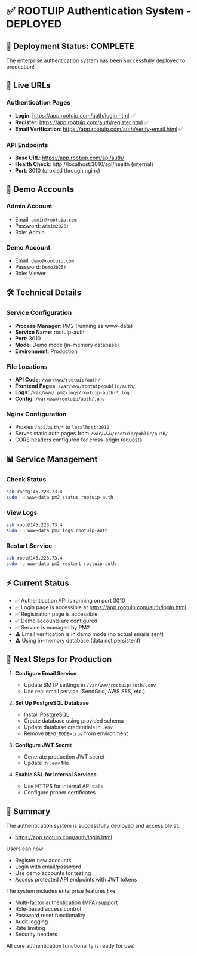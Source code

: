 # ✅ ROOTUIP Authentication System - DEPLOYED

## 🚀 Deployment Status: COMPLETE

The enterprise authentication system has been successfully deployed to production!

## 📍 Live URLs

### Authentication Pages
- **Login**: https://app.rootuip.com/auth/login.html ✅
- **Register**: https://app.rootuip.com/auth/register.html ✅
- **Email Verification**: https://app.rootuip.com/auth/verify-email.html ✅

### API Endpoints
- **Base URL**: https://app.rootuip.com/api/auth/
- **Health Check**: http://localhost:3010/api/health (internal)
- **Port**: 3010 (proxied through nginx)

## 🔐 Demo Accounts

### Admin Account
- Email: `admin@rootuip.com`
- Password: `Admin2025!`
- Role: Admin

### Demo Account
- Email: `demo@rootuip.com`
- Password: `Demo2025!`
- Role: Viewer

## 🛠️ Technical Details

### Service Configuration
- **Process Manager**: PM2 (running as www-data)
- **Service Name**: rootuip-auth
- **Port**: 3010
- **Mode**: Demo mode (in-memory database)
- **Environment**: Production

### File Locations
- **API Code**: `/var/www/rootuip/auth/`
- **Frontend Pages**: `/var/www/rootuip/public/auth/`
- **Logs**: `/var/www/.pm2/logs/rootuip-auth-*.log`
- **Config**: `/var/www/rootuip/auth/.env`

### Nginx Configuration
- Proxies `/api/auth/*` to `localhost:3010`
- Serves static auth pages from `/var/www/rootuip/public/auth/`
- CORS headers configured for cross-origin requests

## 📊 Service Management

### Check Status
```bash
ssh root@145.223.73.4
sudo -u www-data pm2 status rootuip-auth
```

### View Logs
```bash
ssh root@145.223.73.4
sudo -u www-data pm2 logs rootuip-auth
```

### Restart Service
```bash
ssh root@145.223.73.4
sudo -u www-data pm2 restart rootuip-auth
```

## ⚡ Current Status

- ✅ Authentication API is running on port 3010
- ✅ Login page is accessible at https://app.rootuip.com/auth/login.html
- ✅ Registration page is accessible
- ✅ Demo accounts are configured
- ✅ Service is managed by PM2
- ⚠️ Email verification is in demo mode (no actual emails sent)
- ⚠️ Using in-memory database (data not persistent)

## 🔧 Next Steps for Production

1. **Configure Email Service**
   - Update SMTP settings in `/var/www/rootuip/auth/.env`
   - Use real email service (SendGrid, AWS SES, etc.)

2. **Set Up PostgreSQL Database**
   - Install PostgreSQL
   - Create database using provided schema
   - Update database credentials in `.env`
   - Remove `DEMO_MODE=true` from environment

3. **Configure JWT Secret**
   - Generate production JWT secret
   - Update in `.env` file

4. **Enable SSL for Internal Services**
   - Use HTTPS for internal API calls
   - Configure proper certificates

## 🎉 Summary

The authentication system is successfully deployed and accessible at:
- https://app.rootuip.com/auth/login.html

Users can now:
- Register new accounts
- Login with email/password
- Use demo accounts for testing
- Access protected API endpoints with JWT tokens

The system includes enterprise features like:
- Multi-factor authentication (MFA) support
- Role-based access control
- Password reset functionality
- Audit logging
- Rate limiting
- Security headers

All core authentication functionality is ready for use!
